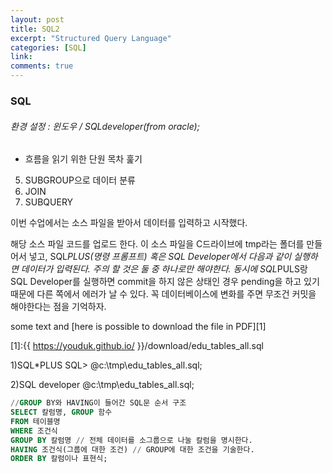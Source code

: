 ```yaml
---
layout: post
title: SQL2
excerpt: "Structured Query Language"
categories: [SQL]
link:
comments: true
---
```

### SQL

###### 환경 설정 : 윈도우 / SQLdeveloper(from oracle);

* 흐름을 읽기 위한 단원 목차 훑기
5. SUBGROUP으로 데이터 분류
6. JOIN
7. SUBQUERY

이번 수업에서는 소스 파일을 받아서 데이터를 입력하고 시작했다.

해당 소스 파일 코드를 업로드 한다. 이 소스 파일을 C드라이브에 tmp라는 폴더를 만들어서 넣고, SQL*PLUS(명령 프롬프트) 혹은 SQL Developer에서 다음과 같이 실행하면 데이터가 입력된다. 주의 할 것은 둘 중 하나로만 해야한다. 동시에 SQL*PULS랑 SQL Developer를 실행하면 commit을 하지 않은 상태인 경우 pending을 하고 있기 때문에 다른 쪽에서 에러가 날 수 있다. 꼭 데이터베이스에 변화를 주면 무조건 커밋을 해야한다는 점을 기억하자.

some text and [here is possible to download the file in PDF][1]

[1]:{{ https://youduk.github.io/ }}/download/edu_tables_all.sql

1)SQL*PLUS
SQL> @c:\tmp\edu_tables_all.sql;

2)SQL developer
@c:\tmp\edu_tables_all.sql;

~~~sql
//GROUP BY와 HAVING이 들어간 SQL문 순서 구조
SELECT 칼럼명, GROUP 함수
FROM 테이블명
WHERE 조건식
GROUP BY 칼럼명 // 전체 데이터를 소그룹으로 나눌 칼럼을 명시한다.
HAVING 조건식(그룹에 대한 조건) // GROUP에 대한 조건을 기술한다.
ORDER BY 칼럼이나 표현식;
~~~
